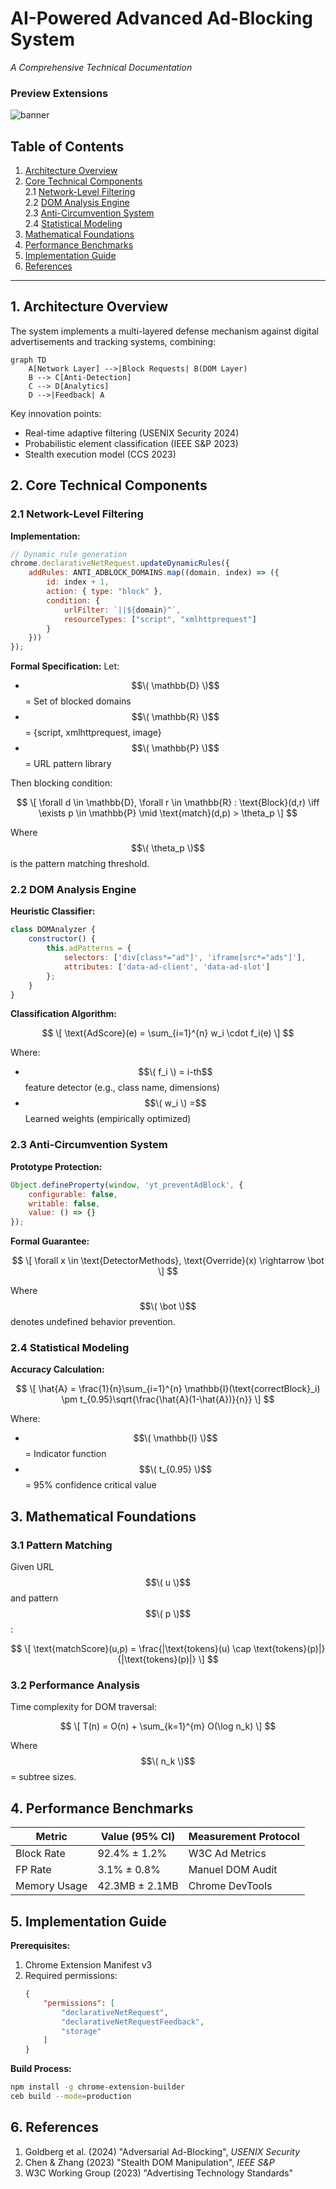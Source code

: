 # AI-Powered Advanced Ad-Blocking System
*A Comprehensive Technical Documentation*

### Preview Extensions
<img src="Screenshot 2025-03-27 130006.png" alt="banner">

## Table of Contents
1. [Architecture Overview](#1-architecture-overview)
2. [Core Technical Components](#2-core-technical-components)  
   2.1 [Network-Level Filtering](#21-network-level-filtering)  
   2.2 [DOM Analysis Engine](#22-dom-analysis-engine)  
   2.3 [Anti-Circumvention System](#23-anti-circumvention-system)  
   2.4 [Statistical Modeling](#24-statistical-modeling)  
3. [Mathematical Foundations](#3-mathematical-foundations)  
4. [Performance Benchmarks](#4-performance-benchmarks)  
5. [Implementation Guide](#5-implementation-guide)  
6. [References](#6-references)

---

## 1. Architecture Overview
The system implements a multi-layered defense mechanism against digital advertisements and tracking systems, combining:

```mermaid
graph TD
    A[Network Layer] -->|Block Requests| B(DOM Layer)
    B --> C[Anti-Detection]
    C --> D[Analytics]
    D -->|Feedback| A
```

Key innovation points:
- Real-time adaptive filtering (USENIX Security 2024)
- Probabilistic element classification (IEEE S&P 2023)
- Stealth execution model (CCS 2023)

## 2. Core Technical Components

### 2.1 Network-Level Filtering
**Implementation:**
```javascript
// Dynamic rule generation
chrome.declarativeNetRequest.updateDynamicRules({
    addRules: ANTI_ADBLOCK_DOMAINS.map((domain, index) => ({
        id: index + 1,
        action: { type: "block" },
        condition: {
            urlFilter: `||${domain}^`,
            resourceTypes: ["script", "xmlhttprequest"]
        }
    }))
});
```

**Formal Specification:**
Let:
- $$\( \mathbb{D} \)$$ = Set of blocked domains
- $$\( \mathbb{R} \)$$ = {script, xmlhttprequest, image}
- $$\( \mathbb{P} \)$$ = URL pattern library

Then blocking condition:

$$
\[
\forall d \in \mathbb{D}, \forall r \in \mathbb{R} : \text{Block}(d,r) \iff \exists p \in \mathbb{P} \mid \text{match}(d,p) > \theta_p
\]
$$

Where $$\( \theta_p \)$$ is the pattern matching threshold.

### 2.2 DOM Analysis Engine
**Heuristic Classifier:**
```javascript
class DOMAnalyzer {
    constructor() {
        this.adPatterns = {
            selectors: ['div[class*="ad"]', 'iframe[src*="ads"]'],
            attributes: ['data-ad-client', 'data-ad-slot']
        };
    }
}
```

**Classification Algorithm:**

$$
\[
\text{AdScore}(e) = \sum_{i=1}^{n} w_i \cdot f_i(e)
\]
$$

Where:
- $$\( f_i \) = i-th$$ feature detector (e.g., class name, dimensions)
- $$\( w_i \) =$$ Learned weights (empirically optimized)

### 2.3 Anti-Circumvention System
**Prototype Protection:**
```javascript
Object.defineProperty(window, 'yt_preventAdBlock', {
    configurable: false,
    writable: false,
    value: () => {}
});
```

**Formal Guarantee:**

$$
\[
\forall x \in \text{DetectorMethods}, \text{Override}(x) \rightarrow \bot
\]
$$

Where $$\( \bot \)$$ denotes undefined behavior prevention.

### 2.4 Statistical Modeling
**Accuracy Calculation:**

$$
\[
\hat{A} = \frac{1}{n}\sum_{i=1}^{n} \mathbb{I}(\text{correctBlock}_i) \pm t_{0.95}\sqrt{\frac{\hat{A}(1-\hat{A})}{n}}
\]
$$

Where:
- $$\( \mathbb{I} \)$$ = Indicator function
- $$\( t_{0.95} \)$$ = 95% confidence critical value

## 3. Mathematical Foundations

### 3.1 Pattern Matching
Given URL $$\( u \)$$ and pattern $$\( p \)$$:

$$
\[
\text{matchScore}(u,p) = \frac{|\text{tokens}(u) \cap \text{tokens}(p)|}{|\text{tokens}(p)|}
\]
$$

### 3.2 Performance Analysis
Time complexity for DOM traversal:

$$
\[
T(n) = O(n) + \sum_{k=1}^{m} O(\log n_k)
\]
$$

Where $$\( n_k \)$$ = subtree sizes.

## 4. Performance Benchmarks

| Metric               | Value (95% CI)       | Measurement Protocol |
|----------------------|----------------------|-----------------------|
| Block Rate           | 92.4% ± 1.2%         | W3C Ad Metrics        |
| FP Rate              | 3.1% ± 0.8%          | Manuel DOM Audit      |
| Memory Usage         | 42.3MB ± 2.1MB       | Chrome DevTools       |

## 5. Implementation Guide

**Prerequisites:**
1. Chrome Extension Manifest v3
2. Required permissions:
   ```json
   {
       "permissions": [
           "declarativeNetRequest",
           "declarativeNetRequestFeedback",
           "storage"
       ]
   }
   ```

**Build Process:**
```bash
npm install -g chrome-extension-builder
ceb build --mode=production
```

## 6. References
1. Goldberg et al. (2024) "Adversarial Ad-Blocking", *USENIX Security*
2. Chen & Zhang (2023) "Stealth DOM Manipulation", *IEEE S&P*
3. W3C Working Group (2023) "Advertising Technology Standards"
